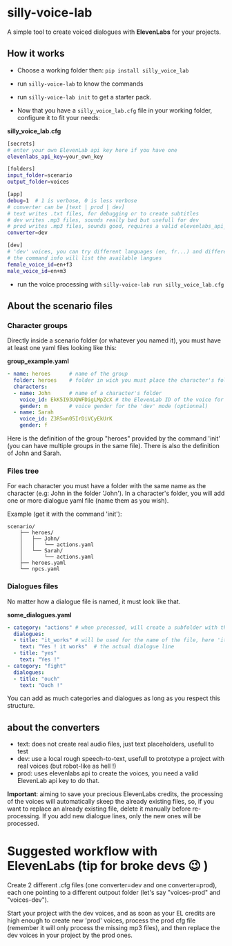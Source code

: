 # silly-voice-lab

A simple tool to create voiced dialogues with **ElevenLabs** for your projects.

## How it works

- Choose a working folder
then: `pip install silly_voice_lab`

- run `silly-voice-lab` to know the commands
- run `silly-voice-lab init` to get a starter pack.
- Now that you have a `silly_voice_lab.cfg` file in your working folder, configure it to fit your needs:

**silly_voice_lab.cfg**
```sh
[secrets]
# enter your own ElevenLab api key here if you have one
elevenlabs_api_key=your_own_key

[folders]
input_folder=scenario
output_folder=voices

[app]
debug=1  # 1 is verbose, 0 is less verbose
# converter can be [text | prod | dev]
# text writes .txt files, for debugging or to create subtitles
# dev writes .mp3 files, sounds really bad but usefull for dev
# prod writes .mp3 files, sounds good, requires a valid elevenlabs_api_key, costs you some EL credits.
converter=dev

[dev]
# 'dev' voices, you can try different languages (en, fr...) and different "types" (f1, f2, m3...) find those that exists
# the command info will list the available langues
female_voice_id=en+f3
male_voice_id=en+m3

```

- run the voice processing with `silly-voice-lab run silly_voice_lab.cfg`

## About the scenario files

### Character groups

Directly inside a scenario folder (or whatever you named it), you must have at least one yaml files looking like this:

**group_example.yaml**
```yaml
- name: heroes      # name of the group
  folder: heroes    # folder in wich you must place the character's folders
  characters:
  - name: John      # name of a character's folder
    voice_id: EkK5I93UQWFDigLMpZcX # the ElevenLab ID of the voice for the 'prod' mode (optionnal)
    gender: m       # voice gender for the 'dev' mode (optionnal)
  - name: Sarah
    voice_id: Z3R5wn05IrDiVCyEkUrK
    gender: f
```
Here is the definition of the group "heroes" provided by the command 'init' (you can have multiple groups in the same file). There is also the definition of John and Sarah.

### Files tree

For each character you must have a folder with the same name as the character (e.g: John in the folder 'John'). In a character's folder, you will add one or more dialogue yaml file (name them as you wish).

Example (get it with the command 'init'):
```
scenario/
    ├── heroes/
    │   ├── John/
    │   │   └── actions.yaml
    │   └── Sarah/
    │       └── actions.yaml
    ├── heroes.yaml
    └── npcs.yaml
```

### Dialogues files

No matter how a dialogue file is named, it must look like that.

**some_dialogues.yaml**
```yaml
- category: "actions" # when precessed, will create a subfolder with that name
  dialogues:
  - title: "it_works" # will be used for the name of the file, here 'it_works.mp3'
    text: "Yes ! it works"  # the actual dialogue line
  - title: "yes"
    text: "Yes !"
- category: "fight"
  dialogues:
  - title: "ouch"
    text: "Ouch !"
```

You can add as much categories and dialogues as long as you respect this structure.


## about the converters
- text: does not create real audio files, just text placeholders, usefull to test
- dev: use a local rough speech-to-text, usefull to prototype a project with real voices (but robot-like as hell !)
- prod: uses elevenlabs api to create the voices, you need a valid ElevenLab api key to do that.

**Important**: aiming to save your precious ElevenLabs credits, the processing of the voices will automatically skeep the already existing files, so, if you want to replace an already existing file, delete it manually before re-processing. If you add new dialogue lines, only the new ones will be processed.


# Suggested workflow with ElevenLabs (tip for broke devs 😉 )

Create 2 different .cfg files (one converter=dev and one converter=prod), each one pointing to a different outpout folder (let's say "voices-prod" and "voices-dev").

Start your project with the dev voices, and as soon as your EL credits are high enough to create new 'prod' voices, process the prod cfg file (remember it will only process the missing mp3 files), and then replace the dev voices in your project by the prod ones.
